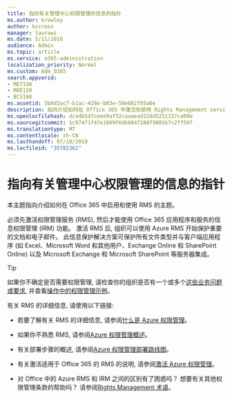 ```yaml
---
title: 指向有关管理中心权限管理的信息的指针
ms.author: krowley
author: kccross
manager: laurawi
ms.date: 5/11/2016
audience: Admin
ms.topic: article
ms.service: o365-administration
localization_priority: Normal
ms.custom: Adm_O365
search.appverid:
- MET150
- MOE150
- BCS160
ms.assetid: 5b6d3ac7-b1ac-428e-b03e-50e882f85a6e
description: 指向介绍如何在 Office 365 中激活和使用 Rights Management service 的主题。
ms.openlocfilehash: dca4b547ceee9af32caaaead32dd5251157ca00e
ms.sourcegitcommit: 1c97471f47e1869f6db684f280f9085b7c2ff59f
ms.translationtype: MT
ms.contentlocale: zh-CN
ms.lasthandoff: 07/18/2019
ms.locfileid: "35782362"
---
```

# <a name="pointers-to-information-about-rights-management-in-the-admin-center"></a>指向有关管理中心权限管理的信息的指针

本主题指向介绍如何在 Office 365 中启用和使用 RMS 的主题。
  
必须先激活权限管理服务 (RMS), 然后才能使用 Office 365 应用程序和服务的信息权限管理 (IRM) 功能。 激活 RMS 后, 组织可以使用 Azure RMS 开始保护重要的文档和电子邮件。 此信息保护解决方案可保护所有文件类型并与客户端应用程序 (如 Excel、Microsoft Word 和其他用户、Exchange Online 和 SharePoint Online) 以及 Microsoft Exchange 和 Microsoft SharePoint 等服务器集成。
  
> [!TIP]
> 如果你不确定是否需要权限管理, 请检查你的组织是否有一个或多个[这些业务问题或要求](https://docs.microsoft.com/rights-management/understand-explore/azure-rms-problems-it-solves), 并查看[操作中的权限管理示例](https://docs.microsoft.com/rights-management/understand-explore/what-admins-users-see)。 
  
有关 RMS 的详细信息, 请使用以下链接:
  
- 若要了解有关 RMS 的详细信息, 请参阅[什么是 Azure 权限管理](https://docs.microsoft.com/rights-management/understand-explore/what-is-azure-rms)。

- 如果你不熟悉 RMS, 请参阅[Azure 权限管理概述](https://docs.microsoft.com/rights-management/understand-explore/azure-rights-management)。

- 有关部署步骤的概述, 请参阅[Azure 权限管理部署路线图](https://docs.microsoft.com/rights-management/plan-design/deployment-roadmap)。

- 有关激活适用于 Office 365 的 RMS 的说明, 请参阅[激活 Azure 权限管理](https://technet.microsoft.com/library/jj658941.aspx)。

- 对 Office 中的 Azure RMS 和 IRM 之间的区别有了困惑吗？ 想要有关其他权限管理条款的帮助吗？ 请参阅[Rights Management 术语](https://technet.microsoft.com/library/dn595132.aspx)。
